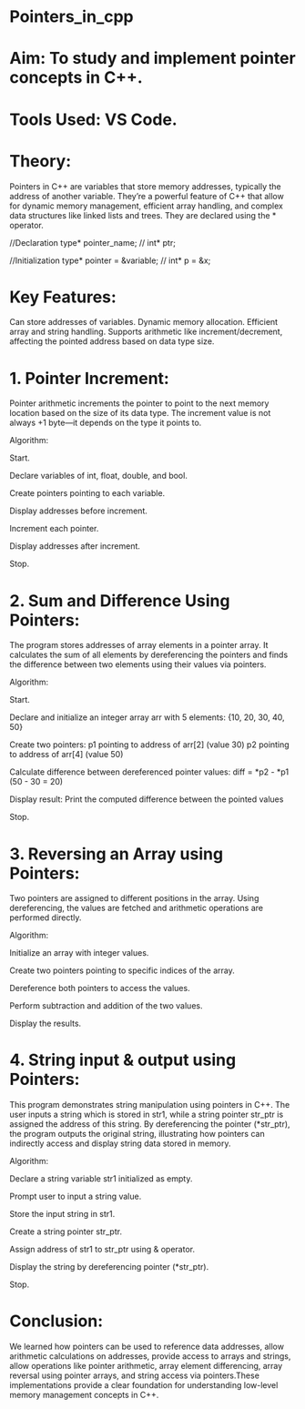 # Pointers_in_cpp
# Aim: To study and implement pointer concepts in C++.

# Tools Used: VS Code.

# Theory:
Pointers in C++ are variables that store memory addresses, typically the address of another variable. They’re a powerful feature of C++ that allow for dynamic memory management, efficient array handling, and complex data structures like linked lists and trees. They are declared using the * operator.

//Declaration type* pointer_name;  // int* ptr;

//Initialization type* pointer = &variable;  // int* p = &x;

# Key Features:
Can store addresses of variables.
Dynamic memory allocation.
Efficient array and string handling.
Supports arithmetic like increment/decrement, affecting the pointed address based on data type size.

# 1. Pointer Increment:
Pointer arithmetic increments the pointer to point to the next memory location based on the size of its data type. The increment value is not always +1 byte—it depends on the type it points to.

Algorithm:

Start.

Declare variables of int, float, double, and bool.

Create pointers pointing to each variable.

Display addresses before increment.

Increment each pointer.

Display addresses after increment.

Stop.

# 2. Sum and Difference Using Pointers:
The program stores addresses of array elements in a pointer array. It calculates the sum of all elements by dereferencing the pointers and finds the difference between two elements using their values via pointers.

Algorithm:

Start.

Declare and initialize an integer array arr with 5 elements: {10, 20, 30, 40, 50}

Create two pointers: p1 pointing to address of arr[2] (value 30) p2 pointing to address of arr[4] (value 50)

Calculate difference between dereferenced pointer values: diff = *p2 - *p1 (50 - 30 = 20)

Display result: Print the computed difference between the pointed values

Stop.

# 3. Reversing an Array using Pointers:
Two pointers are assigned to different positions in the array. Using dereferencing, the values are fetched and arithmetic operations are performed directly.

Algorithm:

Initialize an array with integer values.

Create two pointers pointing to specific indices of the array.

Dereference both pointers to access the values.

Perform subtraction and addition of the two values.

Display the results.

# 4. String input & output using Pointers:
This program demonstrates string manipulation using pointers in C++. The user inputs a string which is stored in str1, while a string pointer str_ptr is assigned the address of this string. By dereferencing the pointer (*str_ptr), the program outputs the original string, illustrating how pointers can indirectly access and display string data stored in memory.

Algorithm:

Declare a string variable str1 initialized as empty.

Prompt user to input a string value.

Store the input string in str1.

Create a string pointer str_ptr.

Assign address of str1 to str_ptr using & operator.

Display the string by dereferencing pointer (*str_ptr).

Stop.

# Conclusion:
We learned how pointers can be used to reference data addresses, allow arithmetic calculations on addresses, provide access to arrays and strings, allow operations like pointer arithmetic, array element differencing, array reversal using pointer arrays, and string access via pointers.These implementations provide a clear foundation for understanding low-level memory management concepts in C++.
